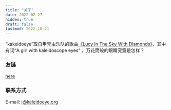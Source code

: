 ```yaml
---
title: "关于"
date: 2022-02-27
hidden: true
draft: false
lastmod: 2022-10-21
---
```


“kakeidoeye”取自甲壳虫乐队的歌曲[《Lucy In The Sky With Diamonds》](https://music.163.com/m/song?id=4336903)，其中有词“A girl with kaleidoscope eyes” ，万花筒般的眼睛究竟是怎样？

### 友链

[here](/links/)

### 联系方式
E-mail: [i@kaleidoeye.org](mailto:i@kaleidoeye.org)
